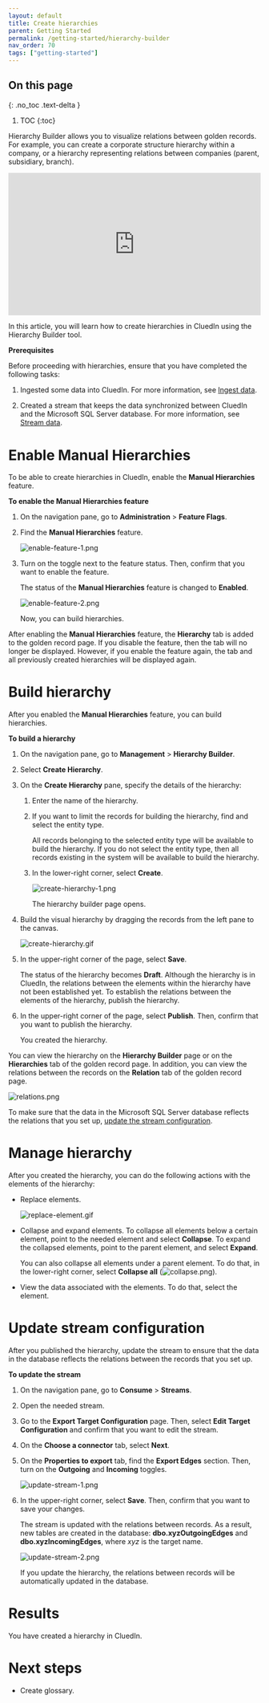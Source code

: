 ```yaml
---
layout: default
title: Create hierarchies
parent: Getting Started
permalink: /getting-started/hierarchy-builder
nav_order: 70
tags: ["getting-started"]
---
```

## On this page
{: .no_toc .text-delta }
1. TOC
{:toc}

Hierarchy Builder allows you to visualize relations between golden records. For example, you can create a corporate structure hierarchy within a company, or a hierarchy representing relations between companies (parent, subsidiary, branch).

<div style="padding:56.25% 0 0 0;position:relative;">
<iframe src="https://player.vimeo.com/video/852717264?badge=0&amp;autopause=0&amp;player_id=0&amp;app_id=58479" frameborder="0" allow="autoplay; fullscreen; picture-in-picture" style="position:absolute;top:0;left:0;width:100%;height:100%;" 
title="Getting started with Hierarchy Builder"></iframe>
</div>

In this article, you will learn how to create hierarchies in CluedIn using the Hierarchy Builder tool.

**Prerequisites**

Before proceeding with hierarchies, ensure that you have completed the following tasks:

1. Ingested some data into CluedIn. For more information, see [Ingest data](/getting-started/data-ingestion).

1. Created a stream that keeps the data synchronized between CluedIn and the Microsoft SQL Server database. For more information, see [Stream data](/getting-started/data-streaming).

# Enable Manual Hierarchies

To be able to create hierarchies in CluedIn, enable the **Manual Hierarchies** feature.

**To enable the Manual Hierarchies feature**

1. On the navigation pane, go to **Administration** > **Feature Flags**.

1. Find the **Manual Hierarchies** feature.

    ![enable-feature-1.png](../../assets/images/getting-started/hierarchy-builder/enable-feature-1.png)

1. Turn on the toggle next to the feature status. Then, confirm that you want to enable the feature.

    The status of the **Manual Hierarchies** feature is changed to **Enabled**.

    ![enable-feature-2.png](../../assets/images/getting-started/hierarchy-builder/enable-feature-2.png)

    Now, you can build hierarchies.

After enabling the **Manual Hierarchies** feature, the **Hierarchy** tab is added to the golden record page. If you disable the feature, then the tab will no longer be displayed. However, if you enable the feature again, the tab and all previously created hierarchies will be displayed again.

# Build hierarchy

After you enabled the **Manual Hierarchies** feature, you can build hierarchies.

**To build a hierarchy**

1. On the navigation pane, go to **Management** > **Hierarchy Builder**.

1. Select **Create Hierarchy**.

1. On the **Create Hierarchy** pane, specify the details of the hierarchy:
    
    1. Enter the name of the hierarchy.

    1. If you want to limit the records for building the hierarchy, find and select the entity type.

        All records belonging to the selected entity type will be available to build the hierarchy. If you do not select the entity type, then all records existing in the system will be available to build the hierarchy.

    1. In the lower-right corner, select **Create**.

        ![create-hierarchy-1.png](../../assets/images/getting-started/hierarchy-builder/create-hierarchy-1.png)

        The hierarchy builder page opens.

1. Build the visual hierarchy by dragging the records from the left pane to the canvas.

    ![create-hierarchy.gif](../../assets/images/getting-started/hierarchy-builder/create-hierarchy.gif)

1. In the upper-right corner of the page, select **Save**.

    The status of the hierarchy becomes **Draft**. Although the hierarchy is in CluedIn, the relations between the elements within the hierarchy have not been established yet. To establish the relations between the elements of the hierarchy, publish the hierarchy.

1. In the upper-right corner of the page, select **Publish**. Then, confirm that you want to publish the hierarchy.

    You created the hierarchy.

You can view the hierarchy on the **Hierarchy Builder** page or on the **Hierarchies** tab of the golden record page. In addition, you can view the relations between the records on the **Relation** tab of the golden record page.

![relations.png](../../assets/images/getting-started/hierarchy-builder/relations.png)

To make sure that the data in the Microsoft SQL Server database reflects the relations that you set up, [update the stream configuration](#update-stream-configuration).

# Manage hierarchy

After you created the hierarchy, you can do the following actions with the elements of the hierarchy:

- Replace elements.

    ![replace-element.gif](../../assets/images/getting-started/hierarchy-builder/replace-element.gif)

- Collapse and expand elements. To collapse all elements below a certain element, point to the needed element and select **Collapse**. To expand the collapsed elements, point to the parent element, and select **Expand**.

    You can also collapse all elements under a parent element. To do that, in the lower-right corner, select **Collapse all** (![collapse.png](../../assets/images/getting-started/hierarchy-builder/collapse.png)).

- View the data associated with the elements. To do that, select the element.

# Update stream configuration

After you published the hierarchy, update the stream to ensure that the data in the database reflects the relations between the records that you set up.

**To update the stream**

1. On the navigation pane, go to **Consume** > **Streams**.

1. Open the needed stream.

1. Go to the **Export Target Configuration** page. Then, select **Edit Target Configuration** and confirm that you want to edit the stream.

1. On the **Choose a connector** tab, select **Next**.

1. On the **Properties to export** tab, find the **Export Edges** section. Then, turn on the **Outgoing** and **Incoming** toggles.

    ![update-stream-1.png](../../assets/images/getting-started/hierarchy-builder/update-stream-1.png)

1. In the upper-right corner, select **Save**. Then, confirm that you want to save your changes.

    The stream is updated with the relations between records. As a result, new tables are created in the database: **dbo.xyzOutgoingEdges** and **dbo.xyzIncomingEdges**, where _xyz_ is the target name.

    ![update-stream-2.png](../../assets/images/getting-started/hierarchy-builder/update-stream-2.png)

    If you update the hierarchy, the relations between records will be automatically updated in the database.

# Results

You have created a hierarchy in CluedIn.

# Next steps

- Create glossary.

